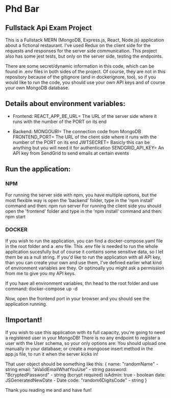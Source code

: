# Phd Bar

## Fullstack Api Exam Project

This is a Fullstack MERN (MongoDB, Express.js, React, Node.js) application about a fictional restaurant.
I've used Redux on the client side for the requests and responses for the server side communication.
This project also has some jest tests, but only on the server side, testing the endpoints.

There are some secret/dynamic information in this code, which can be found in .env files in both sides of the project.
Of course, they are not in this repository because of the gitignore (and in dockerignore, too), so if you would like to run the code, you should use your own API keys and of course your own MongoDB database.

## Details about environment variables:
- Frontend:
	REACT_APP_BE_URL= The URL of the server side where it runs with the number of the PORT on its end

- Backend:
	MONGOURI= The connection code from MongoDB
	FRONTEND_PORT= The URL of the client side where it runs with the number of the PORT on its end
	JWTSECRET= Basicly this can be anything but you will need it for authentication
	SENDGRID_API_KEY= An API key from SendGrid to send emails at certain events

## Run the application: 

### NPM
For running the server side with npm, you have multiple options, but the most flexible way is open the 'backend' folder, type in the 'npm install' command and then: npm run server 
For running the client side you should open the 'frontend' folder and type in the 'npm install' command and then: npm start

### DOCKER
If you wish to run the application, you can find a docker-compose.yaml file in the root folder and a .env file. This .env file is needed to run the whole application sucesfully but of course it contains some sensitive data, so I let them be as a null string. If you'd like to run the application with all API key, than you can create your own and use them, I've defined earlier what kind of environment variables are they. Or optinoally you might ask a permission from me to give you my API keys. 

If you have all environment variables, thn head to the root folder and use command: docker-compose up -d

Now, open the frontend port in your browser and you should see the application running.

## !Important!

If you wish to use this application with its full capacity, you're going to need a registered user in your MongoDB!
There is no any endpoint to register a user with the User schema, so your only options are: You should upload one manually in your database; or create a mongoose insert method in the app.js file, to run it when the server kicks in!

That user object should be something like this:
{
	name: "randomName" - string
	email: "aValidEmailWhatYouUse" - string
	password: "BcryptedPassword" - string (bcrypt required)
	isAdmin: true - boolean
	date: JSGeneratedNewDate - Date
	code: "random6DigitsCode" - string
}

Thank you reading me and and have fun!

